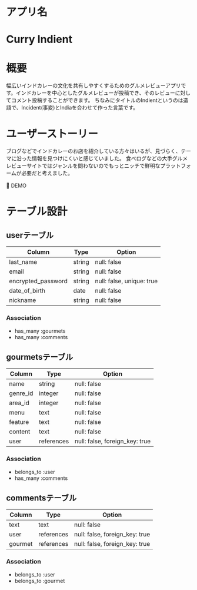 # アプリ名
<h1 id="logo"><link href="https://fonts.googleapis.com/css?family=Cherry+Swash:700" rel="stylesheet" class="title">Curry Indient</a></h1>

# 概要
幅広いインドカレーの文化を共有しやすくするためのグルメレビューアプリです。インドカレーを中心としたグルメレビューが投稿でき、そのレビューに対してコメント投稿することができます。
ちなみにタイトルのIndientというのは造語で、Incident(事変)とIndiaを合わせて作った言葉です。

# ユーザーストーリー
ブログなどでインドカレーのお店を紹介している方々はいるが、見づらく、テーマに沿った情報を見つけにくいと感じていました。
食べログなどの大手グルメレビューサイトではジャンルを問わないのでもっとニッチで鮮明なプラットフォームが必要だと考えました。

:curry: DEMO　


# テーブル設計

## userテーブル

| Column             | Type   | Option                    |
| ------------------ | ------ | ------------------------- |
| last_name          | string | null: false               |
| email              | string | null: false               |
| encrypted_password | string | null: false, unique: true |
| date_of_birth      | date   | null: false               |
| nickname           | string | null: false               |

### Association
- has_many :gourmets
- has_many :comments

## gourmetsテーブル

| Column   | Type       | Option                         |
| -------- | ---------- | ------------------------------ |
| name     | string     | null: false                    |
| genre_id | integer    | null: false                    |
| area_id  | integer    | null: false                    |
| menu     | text       | null: false                    |
| feature  | text       | null: false                    |
| content  | text       | null: false                    |
| user     | references | null: false, foreign_key: true |

### Association
- belongs_to :user
- has_many :comments

## commentsテーブル

| Column  | Type       | Option                         |
| ------- | ---------- | ------------------------------ |
| text    | text       | null: false                    |
| user    | references | null: false, foreign_key: true |
| gourmet | references | null: false, foreign_key: true |

### Association
- belongs_to :user
- belongs_to :gourmet
